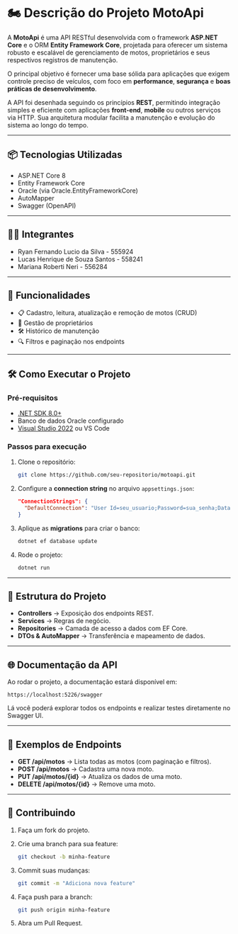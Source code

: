 # 🏍️ Descrição do Projeto MotoApi

A **MotoApi** é uma API RESTful desenvolvida com o framework **ASP.NET Core** e o ORM **Entity Framework Core**, projetada para oferecer um sistema robusto e escalável de gerenciamento de motos, proprietários e seus respectivos registros de manutenção.

O principal objetivo é fornecer uma base sólida para aplicações que exigem controle preciso de veículos, com foco em **performance**, **segurança** e **boas práticas de desenvolvimento**.

A API foi desenhada seguindo os princípios **REST**, permitindo integração simples e eficiente com aplicações **front-end**, **mobile** ou outros serviços via HTTP. Sua arquitetura modular facilita a manutenção e evolução do sistema ao longo do tempo.

---

## 📦 Tecnologias Utilizadas

* ASP.NET Core 8
* Entity Framework Core
* Oracle (via Oracle.EntityFrameworkCore)
* AutoMapper
* Swagger (OpenAPI)

---

## 👨‍💻 Integrantes

* Ryan Fernando Lucio da Silva - 555924
* Lucas Henrique de Souza Santos - 558241
* Mariana Roberti Neri - 556284

---

## 🚀 Funcionalidades

* 📋 Cadastro, leitura, atualização e remoção de motos (CRUD)
* 👤 Gestão de proprietários
* 🛠️ Histórico de manutenção
* 🔍 Filtros e paginação nos endpoints

---

## 🛠️ Como Executar o Projeto

### Pré-requisitos

* [.NET SDK 8.0+](https://dotnet.microsoft.com/download)
* Banco de dados Oracle configurado
* [Visual Studio 2022](https://visualstudio.microsoft.com/) ou VS Code

### Passos para execução

1. Clone o repositório:

   ```bash
   git clone https://github.com/seu-repositorio/motoapi.git
   ```
2. Configure a **connection string** no arquivo `appsettings.json`:

   ```json
   "ConnectionStrings": {
     "DefaultConnection": "User Id=seu_usuario;Password=sua_senha;Data Source=seu_host"
   }
   ```
3. Aplique as **migrations** para criar o banco:

   ```bash
   dotnet ef database update
   ```
4. Rode o projeto:

   ```bash
   dotnet run
   ```

---

## 📑 Estrutura do Projeto

* **Controllers** → Exposição dos endpoints REST.
* **Services** → Regras de negócio.
* **Repositories** → Camada de acesso a dados com EF Core.
* **DTOs & AutoMapper** → Transferência e mapeamento de dados.

---

## 🌐 Documentação da API

Ao rodar o projeto, a documentação estará disponível em:

```
https://localhost:5226/swagger
```

Lá você poderá explorar todos os endpoints e realizar testes diretamente no Swagger UI.

---

## 📌 Exemplos de Endpoints

* **GET /api/motos** → Lista todas as motos (com paginação e filtros).
* **POST /api/motos** → Cadastra uma nova moto.
* **PUT /api/motos/{id}** → Atualiza os dados de uma moto.
* **DELETE /api/motos/{id}** → Remove uma moto.

---

## 🤝 Contribuindo

1. Faça um fork do projeto.
2. Crie uma branch para sua feature:

   ```bash
   git checkout -b minha-feature
   ```
3. Commit suas mudanças:

   ```bash
   git commit -m "Adiciona nova feature"
   ```
4. Faça push para a branch:

   ```bash
   git push origin minha-feature
   ```
5. Abra um Pull Request.


